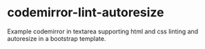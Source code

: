 # codemirror-lint-autoresize
Example codemirror in textarea supporting html and css linting and autoresize in a bootstrap template.
